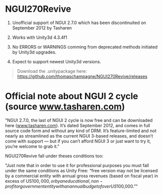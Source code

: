 NGUI270Revive
==================

1. Unofficial support of NGUI 2.7.0 which has been discontinuited on September 2012 by Tasharen

2. Works with Unity3d 4.3.4f1

3. No ERRORS or WARNINGS comming from deprecated methods initiated by Unity3d upgrades.

4. Expect to support newest Unity3d versions.

> Download the .unitypackage here: https://github.com/thomaschampagne/NGUI270Revive/releases

Official note about NGUI 2 cycle (source www.tasharen.com)
==================

"NGUI 2.7.0, the last of NGUI 2 cycle is now free and can be downloaded here (www.tasharen.com). It’s dated September 2012, and comes in full source code form and without any kind of DRM. It’s feature-limited and not nearly as streamlined as the current NGUI 3-based releases, and doesn’t come with support — but if you can’t afford NGUI 3 or just want to try it, you’re welcome to grab it."

NGUI270Revive fall under theses conditions too:

"Just note that in order to use it for professional purposes you must fall under the same conditions as Unity Free: “free version may not be licensed by a commercial entity with annual gross revenues (based on fiscal year) in excess of US$100,000, or by an educational, non-profit or government entity with an annual budget of over US$100,000.”"
